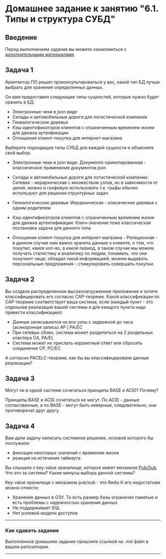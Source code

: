 # Домашнее задание к занятию "6.1. Типы и структура СУБД"

## Введение

Перед выполнением задания вы можете ознакомиться с
[дополнительными материалами](https://github.com/netology-code/virt-homeworks/tree/master/additional/README.md).

## Задача 1

Архитектор ПО решил проконсультироваться у вас, какой тип БД
лучше выбрать для хранения определенных данных.

Он вам предоставил следующие типы сущностей, которые нужно будет хранить в БД:

- Электронные чеки в json виде
- Склады и автомобильные дороги для логистической компании
- Генеалогические деревья
- Кэш идентификаторов клиентов с ограниченным временем жизни для движка аутенфикации
- Отношения клиент-покупка для интернет-магазина

Выберите подходящие типы СУБД для каждой сущности и объясните свой выбор.


- Электронные чеки в json виде: Документо-ориентированная - классическое применение документов json

- Склады и автомобильные дороги для логистической компании: Сетевая - иерархическая с множеством узлов,
но в зависимости от целей, можно и графовую использовать т.к. графы обычно используют для решения структурных задач

- Генеалогические деревья: Иерархическая - класические деревья с одним родителем

- Кэш идентификаторов клиентов с ограниченным временем жизни для движка аутентификации: Ключ-значение тоже классическая постановка задачи для данного типа

- Отношения клиент-покупка для интернет-магазина - Реляционная - в данном случае нам важно хранить данные о клиенте, о том, что покупал, какое кол-во, в какой период, в таком случае мы можем получать статистику и аналитику по людям, понимать. что они покупают чаще, обладая такой информацией, можем выдавать персональные предложения - стимулировать совершать покупки.


## Задача 2

Вы создали распределенное высоконагруженное приложение и хотите классифицировать его согласно
CAP-теореме. Какой классификации по CAP-теореме соответствует ваша система, если
(каждый пункт - это отдельная реализация вашей системы и для каждого пункта надо привести классификацию):

- Данные записываются на все узлы с задержкой до часа (асинхронная запись) AP | PA/EC
- При сетевых сбоях, система может разделиться на 2 раздельных кластера CA, PA/EL
- Система может не прислать корректный ответ или сбросить соединение CP, PC/EC

А согласно PACELC-теореме, как бы вы классифицировали данные реализации?

## Задача 3

Могут ли в одной системе сочетаться принципы BASE и ACID? Почему?

Принципы BASE и ACID сочетаться не могут. По ACID - данные согласованные, а по BASE - могут быть неверные, следовательно, они противоречат друг другу.

## Задача 4

Вам дали задачу написать системное решение, основой которого бы послужили:

- фиксация некоторых значений с временем жизни
- реакция на истечение таймаута

Вы слышали о key-value хранилище, которое имеет механизм [Pub/Sub](https://habr.com/ru/post/278237/).
Что это за система? Какие минусы выбора данной системы?

Key-value хранилище с мехазмом pub/sub - это Redis К его недостаткам можно отнести:

- Хранение данных в ОЗУ. То есть размер базы ограничен памятью и есть проблемы с надежностью хранения данных
- Не поддерживает SQL
- Нет ролевой модели доступов

---

### Как cдавать задание

Выполненное домашнее задание пришлите ссылкой на .md-файл в вашем репозитории.

---
